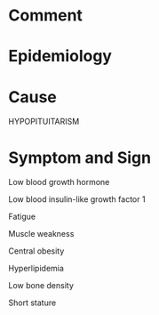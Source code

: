 # Comment

# Epidemiology

# Cause

HYPOPITUITARISM

# Symptom and Sign

Low blood growth hormone

Low blood insulin-like growth factor 1

Fatigue

Muscle weakness

Central obesity

Hyperlipidemia

Low bone density

Short stature

